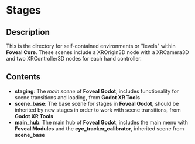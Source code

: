 # Stages

## Description

This is the directory for self-contained environments or "levels" within **Foveal Core**.
These scenes include a XROrigin3D node with a XRCamera3D and two XRController3D nodes for each hand controller.

## Contents

- **staging**: The *main scene* of **Foveal Godot**, includes functionality for scene transitions and loading, from **Godot XR Tools** 
- **scene_base**: The base scene for stages in **Foveal Godot**, should be inherited by new stages in order to work with scene transitions, from **Godot XR Tools**
- **main_hub**: The main hub of **Foveal Godot**, includes the main menu with **Foveal Modules** and the **eye_tracker_calibrator**, inherited scene from **scene_base**